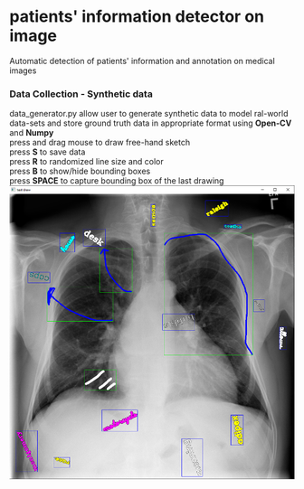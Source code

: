 # patients' information detector on image
Automatic detection of patients' information and annotation on medical images


### Data Collection - Synthetic data
data_generator.py allow user to generate synthetic data to model ral-world data-sets and store ground truth data in 
appropriate format using **Open-CV** and **Numpy**\
press and drag mouse to draw free-hand sketch\
press **S** to save data\
press **R** to randomized line size and color\
press **B** to show/hide bounding boxes\
press **SPACE** to capture bounding box of the last drawing\
![img.png](img.png)